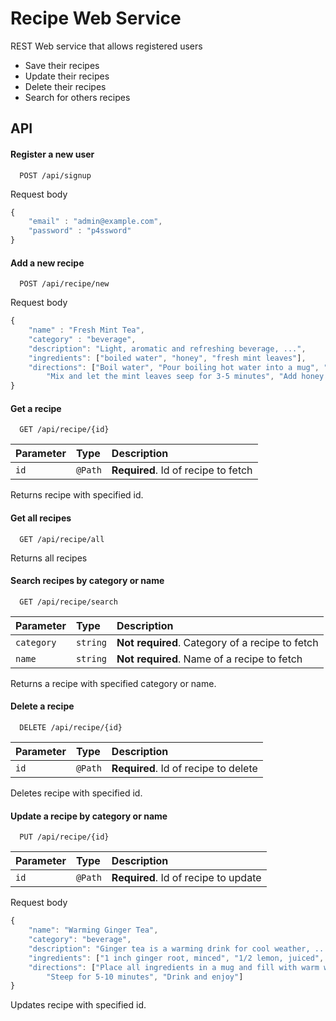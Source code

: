 
# Recipe Web Service

REST Web service that allows registered users

* Save their recipes
* Update their recipes
* Delete their recipes
* Search for others recipes
## API

#### Register a new user

```
  POST /api/signup
```
Request body
```js
{
    "email" : "admin@example.com",
    "password" : "p4ssword"
}
```

#### Add a new recipe

```
  POST /api/recipe/new
```
Request body
```js
{
    "name" : "Fresh Mint Tea",
    "category" : "beverage",
    "description": "Light, aromatic and refreshing beverage, ...",
    "ingredients": ["boiled water", "honey", "fresh mint leaves"],
    "directions": ["Boil water", "Pour boiling hot water into a mug", "Add fresh mint leaves", 
        "Mix and let the mint leaves seep for 3-5 minutes", "Add honey and mix again"]
}
```

#### Get a recipe

```
  GET /api/recipe/{id}
```

| Parameter | Type    | Description                         |
|:----------|:--------|:------------------------------------|
| `id`      | `@Path` | **Required**. Id of recipe to fetch |

Returns recipe with specified id.

#### Get all recipes

```
  GET /api/recipe/all
```

Returns all recipes

#### Search recipes by category or name

```
  GET /api/recipe/search
```
| Parameter  | Type     | Description                                     |
|:-----------|:---------|:------------------------------------------------|
| `category` | `string` | **Not required**. Category of a recipe to fetch |
| `name`     | `string` | **Not required**. Name of a recipe to fetch     |

Returns a recipe with specified category or name.

#### Delete a recipe

```
  DELETE /api/recipe/{id}
```
| Parameter | Type    | Description                          |
|:----------|:--------|:-------------------------------------|
| `id`      | `@Path` | **Required**. Id of recipe to delete |

Deletes recipe with specified id.

#### Update a recipe by category or name

```
  PUT /api/recipe/{id}
```
| Parameter | Type    | Description                          |
|:----------|:--------|:-------------------------------------|
| `id`      | `@Path` | **Required**. Id of recipe to update |
  
Request body
```js
{
    "name": "Warming Ginger Tea",
    "category": "beverage",
    "description": "Ginger tea is a warming drink for cool weather, ...",
    "ingredients": ["1 inch ginger root, minced", "1/2 lemon, juiced", "1/2 teaspoon manuka honey"],
    "directions": ["Place all ingredients in a mug and fill with warm water (not too hot so you keep the beneficial honey compounds in tact)", 
        "Steep for 5-10 minutes", "Drink and enjoy"]
}
```

Updates recipe with specified id.

